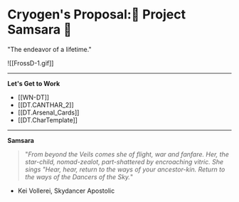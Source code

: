 # Cryogen's Proposal:🌌 Project Samsara 🌌
"The endeavor of a lifetime."

![[FrossD-1.gif]]
****
**Let's Get to Work**
- [[WN-DT]]
- [[DT.CANTHAR_2]]
- [[DT.Arsenal_Cards]]
- [[DT.CharTemplate]]

****
**Samsara**
> "*From beyond the Veils comes she of flight, war and fanfare. Her, the star-child, nomad-zealot, part-shattered by encroaching vitric. She sings "Hear, hear, return to the ways of your ancestor-kin. Return to the ways of the Dancers of the Sky.*"
- Kei Vollerei, Skydancer Apostolic
